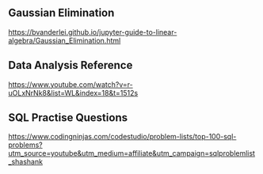 
## Gaussian Elimination

https://bvanderlei.github.io/jupyter-guide-to-linear-algebra/Gaussian_Elimination.html

## Data Analysis Reference

https://www.youtube.com/watch?v=r-uOLxNrNk8&list=WL&index=18&t=1512s

## SQL Practise Questions

https://www.codingninjas.com/codestudio/problem-lists/top-100-sql-problems?utm_source=youtube&utm_medium=affiliate&utm_campaign=sqlproblemlist_shashank  
